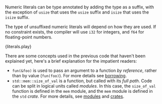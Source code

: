 Numeric literals can be type annotated by adding the type as a suffix, with the
exception of `usize` that uses the `usize` suffix and `isize` that uses the
`isize` suffix.

The type of unsuffixed numeric literals will depend on how they are used. If no
constraint exists, the compiler will use `i32` for integers, and `f64` for
floating-point numbers.

{literals.play}

There are some concepts used in the previous code that haven't been explained
yet, here's a brief explanation for the impatient readers:

* `fun(&foo)` is used to pass an argument to a function *by reference*, rather
  than by value (`fun(foo)`). For more details see [borrowing][borrow].
* `std::mem::size_of_val` is a function, but called with its *full path*. Code
  can be split in logical units called *modules*. In this case, the
  `size_of_val` function is defined in the `mem` module, and the `mem` module
  is defined in the `std` *crate*. For more details, see
  [modules][mod] and [crates][crate].

[borrow]: /scope/borrow.html
[mod]: /mod.html
[crate]: /crates.html

